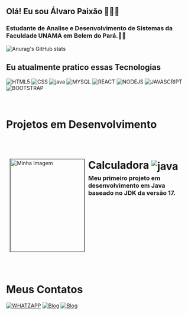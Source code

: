 
## Olá! Eu sou Álvaro Paixão 👨🏽‍💻

### Estudante de Analise e Desenvolvimento de Sistemas da Faculdade UNAMA em Belem do Pará.👨‍🎓

![Anurag's GitHub stats](https://github-readme-stats.vercel.app/api?username=ALVAROJPP&show_icons=true&theme=ocean_dark)

## Eu atualmente pratico essas Tecnologias<br/> 

<div style = "display: inline_block">
<img  alt = "HTML5" src= "https://img.shields.io/badge/HTML5-E34F26?style=for-the-badge&logo=html5&logoColor=white">
<img  alt = "CSS" src= "https://img.shields.io/badge/CSS3-1572B6?style=for-the-badge&logo=css3&logoColor=white">
<img  alt = "java" src= "https://img.shields.io/badge/Java-ED8B00?style=for-the-badge&logo=openjdk&logoColor=white">
<img alt = "MYSQL" src= "https://img.shields.io/badge/MySQL-00000F?style=for-the-badge&logo=mysql&logoColor=white">
<img  alt = "REACT" src= "https://img.shields.io/badge/React-20232A?style=for-the-badge&logo=react&logoColor=61DAFB">
<img  alt = "NODEJS" src= "https://img.shields.io/badge/Node.js-43853D?style=for-the-badge&logo=node.js&logoColor=white">
<img  alt = "JAVASCRIPT" src= "https://img.shields.io/badge/JavaScript-F7DF1E?style=for-the-badge&logo=javascript&logoColor=black">
<img  alt = "BOOTSTRAP" src= "https://img.shields.io/badge/Bootstrap-563D7C?style=for-the-badge&logo=bootstrap&logoColor=white">
</br>

# </br>Projetos em Desenvolvimento
</br></br>

<div style="display: flex; align-items: flex-start; padding: 10px;">
  <img src="https://i.imgur.com/CKnijl4.jpg" alt="Minha Imagem" width="200" height="250" style="border: 1px solid black;">
  <div style="margin-left: 10px;">
    <h1 style="margin: 0;">
      Calculadora 
      <img alt="java" src="https://img.shields.io/badge/Java-ED8B00?style=for-the-badge&logo=openjdk&logoColor=white" style="vertical-align: middle;">
    </h1>
    <h3 style="margin-top: 5px;">Meu primeiro projeto em desenvolvimento em Java baseado no JDK da versão 17.</p>
  </div>
</div>

# </br>Meus Contatos


[![WHATZAPP](https://img.shields.io/badge/WhatsApp-25D366?style=for-the-badge&logo=whatsapp&logoColor=white)](https://api.whatsapp.com/send?phone=5591993623799)
[![Blog](https://img.shields.io/badge/GMAIL-D14836?style=for-the-badge&logo=gmail&logoColor=white)](https://mail.google.com/mail/?view=cm&fs=1&to=alvarojppz@gmail.com&su=Olá,%20tudo%20bem?%20Hello,%20how%20are%20you?%20你好，你好吗？)
[![Blog](https://img.shields.io/badge/LinkedIn-0077B5?style=for-the-badge&logo=linkedin&logoColor=white)](https://www.linkedin.com/in/%C3%A1lvaro-paix%C3%A3o-26855522b/)

